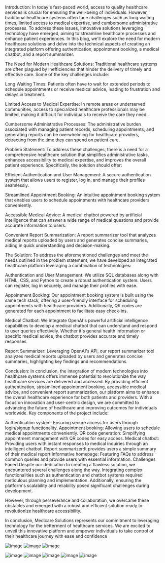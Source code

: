 Introduction:
In today's fast-paced world, access to quality healthcare services is crucial for ensuring the well-being of individuals. However, traditional healthcare systems often face challenges such as long waiting times, limited access to medical expertise, and cumbersome administrative processes. To address these issues, innovative solutions leveraging technology have emerged, aiming to streamline healthcare processes and enhance patient experiences. In this blog, we'll explore the need for modern healthcare solutions and delve into the technical aspects of creating an integrated platform offering authentication, appointment booking, a medical chatbot, and a report summarizer.

The Need for Modern Healthcare Solutions:
Traditional healthcare systems are often plagued by inefficiencies that hinder the delivery of timely and effective care. Some of the key challenges include:

Long Waiting Times: Patients often have to wait for extended periods to schedule appointments or receive medical advice, leading to frustration and delays in treatment.

Limited Access to Medical Expertise: In remote areas or underserved communities, access to specialized healthcare professionals may be limited, making it difficult for individuals to receive the care they need.

Cumbersome Administrative Processes: The administrative burden associated with managing patient records, scheduling appointments, and generating reports can be overwhelming for healthcare providers, detracting from the time they can spend on patient care.

Problem Statement:
To address these challenges, there is a need for a comprehensive healthcare solution that simplifies administrative tasks, enhances accessibility to medical expertise, and improves the overall patient experience. Specifically, the solution should offer:

Efficient Authentication and User Management: A secure authentication system that allows users to register, log in, and manage their profiles seamlessly.

Streamlined Appointment Booking: An intuitive appointment booking system that enables users to schedule appointments with healthcare providers conveniently.

Accessible Medical Advice: A medical chatbot powered by artificial intelligence that can answer a wide range of medical questions and provide accurate information to users.

Convenient Report Summarization: A report summarizer tool that analyzes medical reports uploaded by users and generates concise summaries, aiding in quick understanding and decision-making.

The Solution:
To address the aforementioned challenges and meet the needs outlined in the problem statement, we have developed an integrated healthcare platform leveraging a combination of technologies:

Authentication and User Management: We utilize SQL databases along with HTML, CSS, and Python to create a robust authentication system. Users can register, log in securely, and manage their profiles with ease.

Appointment Booking: Our appointment booking system is built using the same tech stack, offering a user-friendly interface for scheduling appointments with healthcare providers. Additionally, QR codes are generated for each appointment to facilitate easy check-ins.

Medical Chatbot: We integrate OpenAI's powerful artificial intelligence capabilities to develop a medical chatbot that can understand and respond to user queries effectively. Whether it's general health information or specific medical advice, the chatbot provides accurate and timely responses.

Report Summarizer: Leveraging OpenAI's API, our report summarizer tool analyzes medical reports uploaded by users and generates concise summaries, highlighting key findings and recommendations.

Conclusion:
In conclusion, the integration of modern technologies into healthcare systems offers immense potential to revolutionize the way healthcare services are delivered and accessed. By providing efficient authentication, streamlined appointment booking, accessible medical advice, and convenient report summarization, our platform aims to enhance the overall healthcare experience for both patients and providers. With a focus on innovation and user-centric design, we are committed to advancing the future of healthcare and improving outcomes for individuals worldwide.
Key components of the project include:

Authentication system: Ensuring secure access for users through login/signup functionality.
Appointment booking: Allowing users to schedule medical appointments conveniently.
QR code generation: Simplifying appointment management with QR codes for easy access.
Medical chatbot: Providing users with instant responses to medical inquiries through an intelligent chatbot.
Report summarizer:It provides users a simple summary of their medical report
Informative homepage: Featuring FAQs to address common queries and provide users with essential information.
Challenges Faced
Despite our dedication to creating a flawless solution, we encountered several challenges along the way. Integrating complex functionalities such as authentication and chatbot systems required meticulous planning and implementation. Additionally, ensuring the platform's scalability and reliability posed significant challenges during development.

However, through perseverance and collaboration, we overcame these obstacles and emerged with a robust and efficient solution ready to revolutionize healthcare accessibility.

In conclusion, Medicare Solutions represents our commitment to leveraging technology for the betterment of healthcare services. We are excited to unveil this innovative platform and empower individuals to take control of their healthcare journey with ease and confidence

![image](https://github.com/MukeshAofficial/CareMatch/assets/132742860/0467beda-67db-4da1-8aac-0c1f453d2aa8)
![image](https://github.com/MukeshAofficial/CareMatch/assets/132742860/23c945ba-2f36-461b-a47e-049202425abd)
![image](https://github.com/MukeshAofficial/CareMatch/assets/132742860/700e9582-c2cc-46ba-b310-40c6bc83fd91)


![image](https://github.com/MukeshAofficial/CareMatch/assets/132742860/a7ba1007-b2db-4c0d-8a7c-7d387df95d7f)
![image](https://github.com/MukeshAofficial/CareMatch/assets/132742860/ee00e340-6c5a-4fe4-8270-42348cc50f9d)
![image](https://github.com/MukeshAofficial/CareMatch/assets/132742860/c5704802-4240-40a7-843c-58715877c3c1)
![image](https://github.com/MukeshAofficial/CareMatch/assets/132742860/5e213734-6bae-4b3d-a321-50d88d9d7776)
![image](https://github.com/MukeshAofficial/CareMatch/assets/132742860/56032fe0-63e9-483f-91ba-04147143a96f)

